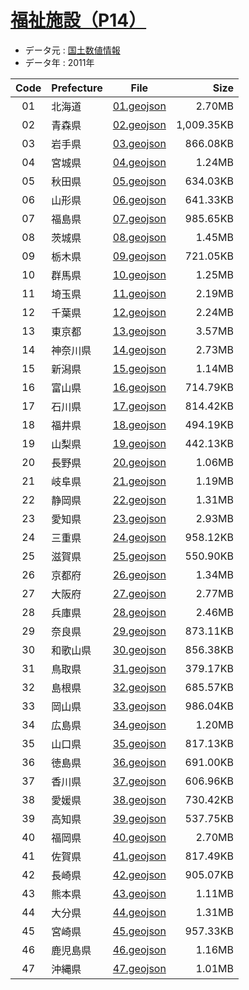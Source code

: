 # [福祉施設（P14）](http://nlftp.mlit.go.jp/ksj/gml/datalist/KsjTmplt-P14.html)

- データ元 : [国土数値情報](http://nlftp.mlit.go.jp/ksj/)
- データ年 : 2011年

| Code | Prefecture | File | Size |
|:----:| ---------- |:----:| ----:|
| 01 | 北海道 | [01.geojson](./json/01.geojson) | 2.70MB |
| 02 | 青森県 | [02.geojson](./json/02.geojson) | 1,009.35KB |
| 03 | 岩手県 | [03.geojson](./json/03.geojson) | 866.08KB |
| 04 | 宮城県 | [04.geojson](./json/04.geojson) | 1.24MB |
| 05 | 秋田県 | [05.geojson](./json/05.geojson) | 634.03KB |
| 06 | 山形県 | [06.geojson](./json/06.geojson) | 641.33KB |
| 07 | 福島県 | [07.geojson](./json/07.geojson) | 985.65KB |
| 08 | 茨城県 | [08.geojson](./json/08.geojson) | 1.45MB |
| 09 | 栃木県 | [09.geojson](./json/09.geojson) | 721.05KB |
| 10 | 群馬県 | [10.geojson](./json/10.geojson) | 1.25MB |
| 11 | 埼玉県 | [11.geojson](./json/11.geojson) | 2.19MB |
| 12 | 千葉県 | [12.geojson](./json/12.geojson) | 2.24MB |
| 13 | 東京都 | [13.geojson](./json/13.geojson) | 3.57MB |
| 14 | 神奈川県 | [14.geojson](./json/14.geojson) | 2.73MB |
| 15 | 新潟県 | [15.geojson](./json/15.geojson) | 1.14MB |
| 16 | 富山県 | [16.geojson](./json/16.geojson) | 714.79KB |
| 17 | 石川県 | [17.geojson](./json/17.geojson) | 814.42KB |
| 18 | 福井県 | [18.geojson](./json/18.geojson) | 494.19KB |
| 19 | 山梨県 | [19.geojson](./json/19.geojson) | 442.13KB |
| 20 | 長野県 | [20.geojson](./json/20.geojson) | 1.06MB |
| 21 | 岐阜県 | [21.geojson](./json/21.geojson) | 1.19MB |
| 22 | 静岡県 | [22.geojson](./json/22.geojson) | 1.31MB |
| 23 | 愛知県 | [23.geojson](./json/23.geojson) | 2.93MB |
| 24 | 三重県 | [24.geojson](./json/24.geojson) | 958.12KB |
| 25 | 滋賀県 | [25.geojson](./json/25.geojson) | 550.90KB |
| 26 | 京都府 | [26.geojson](./json/26.geojson) | 1.34MB |
| 27 | 大阪府 | [27.geojson](./json/27.geojson) | 2.77MB |
| 28 | 兵庫県 | [28.geojson](./json/28.geojson) | 2.46MB |
| 29 | 奈良県 | [29.geojson](./json/29.geojson) | 873.11KB |
| 30 | 和歌山県 | [30.geojson](./json/30.geojson) | 856.38KB |
| 31 | 鳥取県 | [31.geojson](./json/31.geojson) | 379.17KB |
| 32 | 島根県 | [32.geojson](./json/32.geojson) | 685.57KB |
| 33 | 岡山県 | [33.geojson](./json/33.geojson) | 986.04KB |
| 34 | 広島県 | [34.geojson](./json/34.geojson) | 1.20MB |
| 35 | 山口県 | [35.geojson](./json/35.geojson) | 817.13KB |
| 36 | 徳島県 | [36.geojson](./json/36.geojson) | 691.00KB |
| 37 | 香川県 | [37.geojson](./json/37.geojson) | 606.96KB |
| 38 | 愛媛県 | [38.geojson](./json/38.geojson) | 730.42KB |
| 39 | 高知県 | [39.geojson](./json/39.geojson) | 537.75KB |
| 40 | 福岡県 | [40.geojson](./json/40.geojson) | 2.70MB |
| 41 | 佐賀県 | [41.geojson](./json/41.geojson) | 817.49KB |
| 42 | 長崎県 | [42.geojson](./json/42.geojson) | 905.07KB |
| 43 | 熊本県 | [43.geojson](./json/43.geojson) | 1.11MB |
| 44 | 大分県 | [44.geojson](./json/44.geojson) | 1.31MB |
| 45 | 宮崎県 | [45.geojson](./json/45.geojson) | 957.33KB |
| 46 | 鹿児島県 | [46.geojson](./json/46.geojson) | 1.16MB |
| 47 | 沖縄県 | [47.geojson](./json/47.geojson) | 1.01MB |
